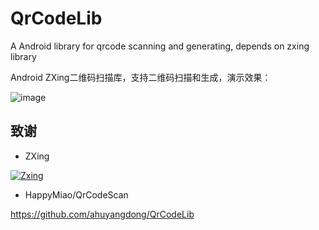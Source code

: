 # QrCodeLib

A Android library for qrcode scanning and generating, depends on zxing library

Android ZXing二维码扫描库，支持二维码扫描和生成，演示效果：

![image](https://github.com/ZkLeaf/QrcodeLib/blob/master/demo.gif)

## 致谢

- ZXing

[![Zxing](https://camo.githubusercontent.com/cd92fcc87ebc531c60edc667da4a77b90c004ff0/68747470733a2f2f7261772e6769746875622e636f6d2f77696b692f7a78696e672f7a78696e672f7a78696e672d6c6f676f2e706e67)](https://github.com/zxing/zxing)

- HappyMiao/QrCodeScan

https://github.com/ahuyangdong/QrCodeLib


